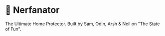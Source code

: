 # 🔫 Nerfanator

The Ultimate Home Protector. Built by Sam, Odin, Arsh & Neil on "The State of Fun".
